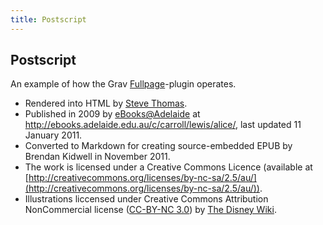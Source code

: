 ```yaml
---
title: Postscript
---
```


## Postscript

An example of how the Grav [Fullpage](https://github.com/OleVik/grav-plugin-fullpage)-plugin operates.

- Rendered into HTML by [Steve Thomas](http://www.adelaide.edu.au/directory/stephen.thomas).
- Published in 2009 by [eBooks@Adelaide](http://ebooks.adelaide.edu.au/) at http://ebooks.adelaide.edu.au/c/carroll/lewis/alice/, last updated 11 January 2011.
- Converted to Markdown for creating source-embedded EPUB by Brendan Kidwell in November 2011.
- The work is licensed under a Creative Commons Licence (available at [http://creativecommons.org/licenses/by-nc-sa/2.5/au/](http://creativecommons.org/licenses/by-nc-sa/2.5/au/)).
- Illustrations liccensed under Creative Commons Attribution NonCommercial license ([CC-BY-NC 3.0](http://www.wikia.com/Licensing)) by [The Disney Wiki](http://disney.wikia.com/wiki/).